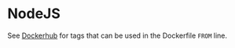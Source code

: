 # NodeJS

See [Dockerhub](https://hub.docker.com/_/node/) for tags that can be used in the Dockerfile `FROM` line.
